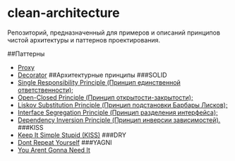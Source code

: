 # clean-architecture

Репозиторий, предназначенный для примеров и описаний принципов чистой архитектуры и паттернов проектирования.

##Паттерны
* [Proxy](pattern/src/main/java/proxy/README.md)
* [Decorator](pattern/src/main/java/decorator/README.md)
##Архитектурные принципы
###SOLID
* [Single Responsibility Principle (Принцип единственной ответственности);](./architecture/src/main/java/solid/srp/README.md)
* [Open-Closed Principle (Принцип открытости-закрытости);](./architecture/src/main/java/solid/ocp/README.md)
* [Liskov Substitution Principle (Принцип подстановки Барбары Лисков);](./architecture/src/main/java/solid/lsp/README.md)
* [Interface Segregation Principle (Принцип разделения интерфейса);](./architecture/src/main/java/solid/isp/README.md)
* [Dependency Inversion Principle (Принцип инверсии зависимостей).](./architecture/src/main/java/solid/dip/README.md)
###KISS
* [Keep It Simple Stupid (KISS)](./architecture/src/main/java/kiss/README.md)
###DRY
* [Dont Repeat Yourself](./architecture/src/main/java/dry/README.md)
###YAGNI
* [You Arent Gonna Need It](./architecture/src/main/java/yagni/README.md)
